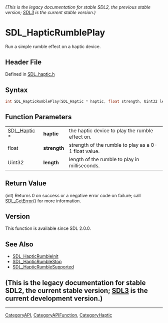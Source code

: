 ###### (This is the legacy documentation for stable SDL2, the previous stable version; [SDL3](https://wiki.libsdl.org/SDL3/) is the current stable version.)
# SDL_HapticRumblePlay

Run a simple rumble effect on a haptic device.

## Header File

Defined in [SDL_haptic.h](https://github.com/libsdl-org/SDL/blob/SDL2/include/SDL_haptic.h)

## Syntax

```c
int SDL_HapticRumblePlay(SDL_Haptic * haptic, float strength, Uint32 length );
```

## Function Parameters

|                            |              |                                                      |
| -------------------------- | ------------ | ---------------------------------------------------- |
| [SDL_Haptic](SDL_Haptic) * | **haptic**   | the haptic device to play the rumble effect on.      |
| float                      | **strength** | strength of the rumble to play as a 0-1 float value. |
| Uint32                     | **length**   | length of the rumble to play in milliseconds.        |

## Return Value

(int) Returns 0 on success or a negative error code on failure; call
[SDL_GetError](SDL_GetError)() for more information.

## Version

This function is available since SDL 2.0.0.

## See Also

- [SDL_HapticRumbleInit](SDL_HapticRumbleInit)
- [SDL_HapticRumbleStop](SDL_HapticRumbleStop)
- [SDL_HapticRumbleSupported](SDL_HapticRumbleSupported)


## (This is the legacy documentation for stable SDL2, the current stable version; [SDL3](https://wiki.libsdl.org/SDL3/) is the current development version.)



----
[CategoryAPI](CategoryAPI), [CategoryAPIFunction](CategoryAPIFunction), [CategoryHaptic](CategoryHaptic)

